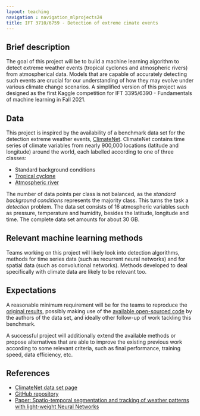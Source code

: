 ```yaml
---
layout: teaching
navigation : navigation_mlprojects24
title: IFT 3710/6759 - Detection of extreme cimate events
---
```


## Brief description

The goal of this project will be to build a machine learning algorithm to detect extreme weather events (tropical cyclones and atmospheric rivers) from atmospherical data. Models that are capable of accurately detecting such events are crucial for our understanding of how they may evolve under various climate change scenarios. A simplified version of this project was designed as the first Kaggle competition for IFT 3395/6390 - Fundamentals of machine learning in Fall 2021.

## Data

This project is inspired by the availability of a benchmark data set for the detection extreme weather events, [ClimateNet](https://portal.nersc.gov/project/ClimateNet/). ClimateNet contains time series of climate variables from nearly 900,000 locations (latitude and longitude) around the world, each labelled according to one of three classes:

* Standard background conditions
* [Tropical cyclone](https://en.wikipedia.org/wiki/Tropical_cyclone)
* [Atmospheric river](https://en.wikipedia.org/wiki/Atmospheric_river)

The number of data points per class is not balanced, as the _standard background conditions_ represents the majority class. This turns the task a _detection_ problem. The data set consists of 16 atmospheric variables such as pressure, temperature and humidity, besides the latitude, longitude and time. The complete data set amounts for about 30 GB.

## Relevant machine learning methods

Teams working on this project will likely look into detection algorithms, methods for time series data (such as recurrent neural networks) and for spatial data (such as convolutional networks). Methods developed to deal specifically with climate data are likely to be relevant too.

## Expectations

A reasonable minimum requirement will be for the teams to reproduce the [original results](https://ai4earthscience.github.io/neurips-2020-workshop/papers/ai4earth_neurips_2020_55.pdf), possibly making use of the [available open-sourced code](https://github.com/andregraubner/ClimateNet) by the authors of the data set, and ideally other follow-up of work tackling this benchmark. 

A successful project will additionally extend the available methods or propose alternatives that are able to improve the existing previous work according to some relevant criteria, such as final performance, training speed, data efficiency, etc.

## References

* [ClimateNet data set page](https://portal.nersc.gov/project/ClimateNet/)
* [GitHub repository](https://github.com/andregraubner/ClimateNet)
* [Paper: Spatio-temporal segmentation and tracking of weather patterns with light-weight Neural Networks](https://ai4earthscience.github.io/neurips-2020-workshop/papers/ai4earth_neurips_2020_55.pdf)
